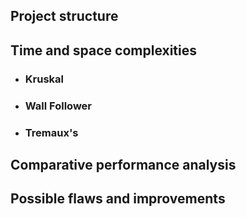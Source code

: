 ## Project structure

## Time and space complexities
 * ### Kruskal
* ### Wall Follower
* ### Tremaux's

## Comparative performance analysis

## Possible flaws and improvements
